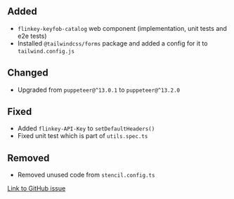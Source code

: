 ## Added

- `flinkey-keyfob-catalog` web component (implementation, unit tests and e2e tests)
- Installed `@tailwindcss/forms` package and added a config for it to `tailwind.config.js`

## Changed

- Upgraded from `puppeteer@^13.0.1` to `puppeteer@^13.2.0`

## Fixed

- Added `flinkey-API-Key` to `setDefaultHeaders()`
- Fixed unit test which is part of `utils.spec.ts`

## Removed

- Removed unused code from `stencil.config.ts`

[Link to GitHub issue](https://github.com/PlanBGmbH/flinkey-web-components/issues/20)